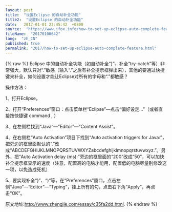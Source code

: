 ```yaml
---
layout: post
title:  "设置Eclipse 的自动补全功能"
title2:  "设置Eclipse 的自动补全功能"
date:   2017-01-01 23:45:42  +0800
source:  "https://www.jfox.info/how-to-set-up-eclipse-auto-complete-feature.html"
fileName:  "20170100642"
lang:  "zh_CN"
published: true
permalink: "2017/how-to-set-up-eclipse-auto-complete-feature.html"
---
```

{% raw %}
Eclipse 中的自动补全功能（如自动补全“}”、补全“try-catch”等）非常强大，默认只对“.”敏感（输入“.”之后有补全提示框弹出来），其他的要通过快捷键来补全，如何设置才能让Eclipse对所有的字母和“.”都敏感？

操作方法：

1、打开Eclipse。

2、打开“Preferences”窗口：点击菜单栏“Eclipse”—点击“偏好设定…”（或者直接按快捷键 command , ）

3、在左侧栏找到“Java”—“Editor”—“Content Assist”。

4、在右侧栏“Auto Activation”项目下找到“Auto activation triggers for Java:”，把旁边的框里面默认的“.”改成“ABCDEFGHIJKLMNOPQRSTUVWXYZabcdefghijklmnopqrstuvwxyz.”。另外，把“Auto Activation delay (ms):”旁边的框里面的“200”改成“50”，可以加快补全提示框显示的速度（注意，配置高的电脑才能用，配置低的电脑尽量别修改这一项，以免造成死机）

5、要实现补全“}”、“)”等，在“Preferences”窗口，点击左侧“Java”—“Editor”—“Typing”，挂上所有的勾，点击右下角“Apply”，再点击“OK”。

原文地址:http://www.zhengjie.com/essay/c35fa2dd.html.
{% endraw %}